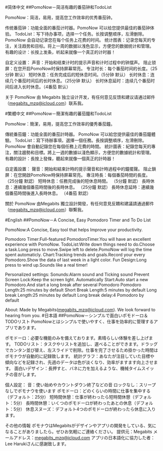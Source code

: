 #简体中文
##PomoNow－简洁有趣的番茄钟和TodoList

PomoNow：简洁，易用，提高您工作效率的优秀番茄钟。

传统番茄钟：功能全面的番茄计时器。PomoNow 可以给您提供最佳的番茄钟体验。
TodoList：写下待办事项，选择一个任务。长按调整顺序，左滑删除。PomoNow 会自动记录您在每个任务上花费的时间。
统计图表：记录您每天的专注，关注趋势和目标。将上一周的数据以浅色显示，方便您的数据统计和管理。
有趣的设计：长按上发条，听起来就像一个真正的计时器！

自定义设置：
声音：开始和结束计时的提示声音和计时过程中的钟摆声。
阻止锁屏：在您开启PomoNow时保持屏幕常亮。
专注时长：每个番茄时间的长度。（25分钟 默认）
短时休息：任务完成后的短休息时间。（5分钟 默认）
长时休息：连续几个番茄时间后的长时休息。（25分钟 默认）
长时休息延时：连续几个番茄时间后进入长时休息。（4番茄 默认）

关于
PomoNow 由 Megabits 独立设计开发，有任何意见反馈和建议请通过邮件（megabits_mzq@icloud.com）联系我。

#繁體中文
##PomoNow－簡潔有趣的蕃茄鐘和TodoList

PomoNow：簡潔，易用，提高您工作效率的優秀番茄鐘。

傳統番茄鐘：功能全面的番茄計時器。 PomoNow 可以給您提供最佳的番茄鐘體驗。
TodoList：寫下待辦事項，選擇一個任務。長按調整​​順序，左滑刪除。 PomoNow 會自動記錄您在每個任務上花費的時間。
統計圖表：紀錄您每天的專注，關注趨勢和目標。將上一週的數據以淺色顯示，方便您的數據統計和管理。
有趣的設計：長按上發條，聽起來就像一個真正的計時器！

自定義設置：
聲音：開始和結束計時的提示聲音和計時過程中的鐘擺聲。
阻止鎖屏：在您開啟PomoNow時保持屏幕常亮。
專注時長：每個番茄時間的長度。 （25分鐘 默認）
短時休息：任務完成後的短休息時間。 （5分鐘 默認）
長時休息：連續幾個番茄時間後的長時休息。 （25分鐘 默認）
長時休息延時：連續幾個番茄時間後進入長時休息。 （4番茄 默認）

關於
PomoNow 由Megabits 獨立設計開發，有任何意見反饋和建議請通過郵件（megabits_mzq@icloud.com）聯繫我。

#English
##PomoNow－A Concise, Easy Pomodoro Timer and To Do List

PomoNow:A Concise, Easy tool that helps Improve your productivity.

Pomodoro Timer:Full-featured PomodoroTimer.You will have an excellent experience with PomoNow.
TodoList:Write down things need to do.Choose a task.Long press to move.Swipe left to delete.PomoNow will log the time spent automaticly.
Chart:Tracking trends and goals.Record your every Pomodoro.Show the data of last week in a light color.
Fun Design:Long press to wind up.Sounds like a real timer!

Personalized  settings:
Sonunds:Alarm sound and Ticking sound
Prevent Screen Lock:Keep the screen light.
Automatically Start:Auto start a new Pomodoro.And start a long break after several Pomodoro
Pomodoro Length:25 minutes by default
Short Break Length:5 minutes by default
Long break Length:25 minutes by default
Long break delay:4 Pomodoro by default

About:
Made by Megabits(megabits_mzq@icloud.com). We look forward to hearing from you.
#日本語
##PomoNow－シンプルで面白いポモドーロ＆TODOリスト
PomoNowとはシンプルで使いやすく、仕事を効率的に管理するアプリであります。

ポモドーロ：必要な機能のみを備えております。素晴らしい体験を差し上げます。
TODOリスト：タスクやリストを追加し、選べることができます。ドラッグでカンタン並び替え、左スライドで削除。仕事を完了させるため掛かった時間はポモナウが自動的に記録致します。
統計グラフ：あなたが注目していた目標や傾向などを記録され、先週のデータは色が淡くなり、効率がますます向上させます。
面白いデザイン：長押すと、バネに力を加えるような、機械タイムスイッチの音がします。

個人設定：
音：使い始めやカウントダウン終了などの音
ロックなし：スリープなしでポモナウを使います
ポモドーロ：どのくらいの時間に仕事を集中する（デフォルト：25分）
短時間休憩：仕事が終わったら短時間休憩（デフォルト：5分）
長時間休憩：いくつのポモドーロが終わったあとの休息（デフォルト：5分）
休息スヌーズ：デフォルト4つのポモドーロが終わったら休息に入ります。

その他の情報
ポモナウはMegabitsがデザインやアプリの開発をしている、気になることがありましたら。ぜひお気軽にご連絡ください。
提供元：Megabits
メールアドレス：megabits_mzq@icloud.com
アプリの日本語化に協力した者：Lee Harukiさんに感謝致します。

